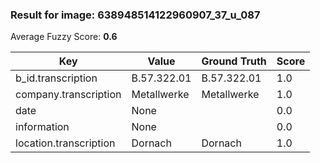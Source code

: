### Result for image: 638948514122960907_37_u_087
Average Fuzzy Score: **0.6**
<small>

| Key | Value | Ground Truth | Score |
| --- | --- | --- | --- |
| b_id.transcription | B.57.322.01 | B.57.322.01 | 1.0 |
| company.transcription | Metallwerke | Metallwerke | 1.0 |
| date | None |  | 0.0 |
| information | None |  | 0.0 |
| location.transcription | Dornach | Dornach | 1.0 |

</small>
